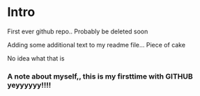 Intro
=====

First ever github repo.. Probably be deleted soon

Adding some additional text to my readme file... Piece of cake

No idea what that is


### A note about myself,, this is my firsttime with GITHUB yeyyyyyy!!!! ###
